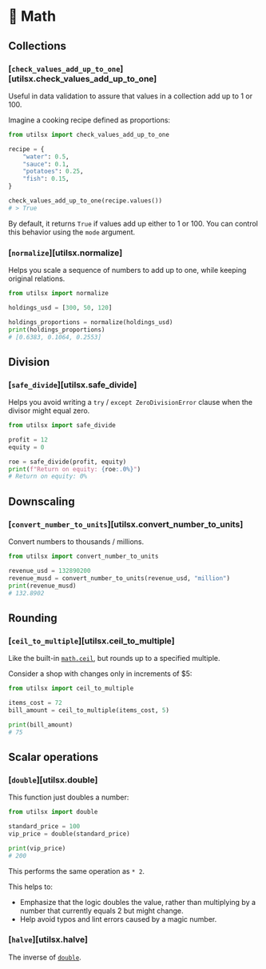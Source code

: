 # 🧮 Math

## Collections

### [`check_values_add_up_to_one`][utilsx.check_values_add_up_to_one]

Useful in data validation to assure that values in a collection add up to 1 or 100.

Imagine a cooking recipe defined as proportions:

```py title="recipe.py" hl_lines="1 10"
from utilsx import check_values_add_up_to_one

recipe = {
    "water": 0.5,
    "sauce": 0.1,
    "potatoes": 0.25,
    "fish": 0.15,
}

check_values_add_up_to_one(recipe.values())
# > True
```

By default, it returns `True` if values add up either to 1 or 100.
You can control this behavior using the `mode` argument.

### [`normalize`][utilsx.normalize]

Helps you scale a sequence of numbers to add up to one, while keeping original relations.

```py title="portfolio.py" hl_lines="1 5"
from utilsx import normalize

holdings_usd = [300, 50, 120]

holdings_proportions = normalize(holdings_usd)
print(holdings_proportions)
# [0.6383, 0.1064, 0.2553]
```

## Division

### [`safe_divide`][utilsx.safe_divide]

Helps you avoid writing a `try` / `except ZeroDivisionError` clause when the divisor might equal zero.

```py title="return_on_equity.py" hl_lines="1 6"
from utilsx import safe_divide

profit = 12
equity = 0

roe = safe_divide(profit, equity)
print(f"Return on equity: {roe:.0%}")
# Return on equity: 0%
```

## Downscaling

### [`convert_number_to_units`][utilsx.convert_number_to_units]

Convert numbers to thousands / millions.

``` py title="downscaling.py" hl_lines="1 4"
from utilsx import convert_number_to_units

revenue_usd = 132890200
revenue_musd = convert_number_to_units(revenue_usd, "million")
print(revenue_musd)
# 132.8902
```

## Rounding

### [`ceil_to_multiple`][utilsx.ceil_to_multiple]

Like the built-in [`math.ceil`](https://docs.python.org/3/library/math.html#math.ceil),
but rounds up to a specified multiple.

Consider a shop with changes only in increments of $5:

``` py title="ceiling_to_multiple.py" hl_lines="1 4"
from utilsx import ceil_to_multiple

items_cost = 72
bill_amount = ceil_to_multiple(items_cost, 5)

print(bill_amount)
# 75
```

## Scalar operations

### [`double`][utilsx.double]

This function just doubles a number:

``` py title="doubling.py"
from utilsx import double

standard_price = 100
vip_price = double(standard_price)

print(vip_price)
# 200
```

This performs the same operation as `* 2`.

This helps to:

- Emphasize that the logic doubles the value,
  rather than multiplying by a number that currently equals 2 but might change.
- Help avoid typos and lint errors caused by a magic number.

### [`halve`][utilsx.halve]

The inverse of [`double`](#doubleutilsxdouble).
